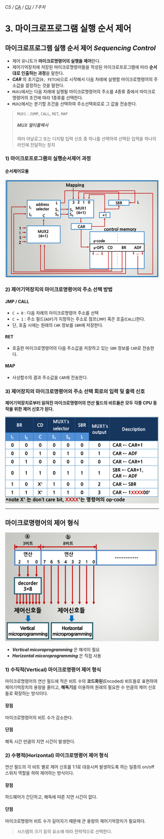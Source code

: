 ###### CS / [CA](../README.md) / [CU](./ControlUnit.md) / 7주차

# 3. 마이크로프로그램 실행 순서 제어

## 마이크로프로그램 실행 순서 제어 _Sequencing Control_

-   제어 유니트가 **마이크로명령어의 실행을 제어**한다.
-   제어기억장치에 저장된 마이크로명령어들을 작성된
    마이크로프로그램에 따라 **순서대로 인출하는 과정**을 말한다.
-   **_CAR_** 의 초기값(`0, FETCH`)으로 시작해서
    다음 차례에 실행할 마이크로명령어의 주소값을 결정하는 것을 말한다.
-   `MUX1`에서는 다음 차례에 실행될 마이크로명령어의 주소를
    4종류 중에서 마이크로명령어의 조건에 따라 1종류를 선택한다.
-   `MUX2`에서는 분기할 조건을 선택하여
    주소선택회로로 그 값을 전송한다.

> `MUX1` : `JUMP`, `CALL`, `RET`, `MAP`
>
> ##### **_MUX 멀티플렉서_**
>
> 여러 아날로그 또는 디지털 입력 신호 중 하나를 선택하여
> 선택된 입력을 하나의 라인에 전달하는 장치

### 1) 마이크로프로그램의 실행순서제어 과정

#### 순서제어모듈

<p align=center>
    <img src="MicroprogramMUX.png">
</p>

### 2) 제어기억장치의 마이크로명령어의 주소 선택 방법

#### JMP / CALL

-   `C = 0` : 다음 차례의 마이크로명령어 주소를 선택
-   `C = 1` : 주소 필드(`ADF`)가 지정하는 주소로 점프(`JMP`)
    혹은 호출(`CALL`)한다.
-   단, 호출 시에는 원래의 `CAR` 정보를 `SBR`에 저장한다.

#### RET

-   호출한 마이크로명령어의 다음 주소값을 저장하고 있는
    `SBR` 정보를 `CAR`로 전송한다.

#### MAP

-   사상함수의 결과 주소값을 `CAR`에 전송한다.

### 3) 제어장치의 마이크로명령어의 주소 선택 회로의 입력 및 출력 신호

**제어기억장치로부터 읽혀진 마이크로명령어의 연산 필드의 비트들은
모두 각종 CPU 동작을 위한 제어 신호가 된다.**

<p align=center>
    <img src="SequencingControlInOutSign.png">
</p>

---

## 마이크로명령어의 제어 형식

<p align=center>
    <img src="SequencingControlType.png">
</p>

-   **_Vertical micoroprogramming_** 은 해석이 필요
-   **_Horizontal micoroprogramming_** 은 직접 사용

### 1) 수직적(Vertical) 마이크로명령어 제어 형식

마이크로명령어의 연산 필드에 적은 비트 수의
**코드화된**(Encoded) 비트들로 표현하여 제어기억장치의 용량을 줄이고,
**해독기**를 이용하여 원래의 필요한 수 만큼의 제어 신호들로
확장하는 방식이다.

#### 장점

마이크로명령어의 비트 수가 감소한다.

#### 단점

해독 시간 만큼의 지연 시간이 발생한다.

### 2) 수평적(Horizontal) 마이크로명령어 제어 형식

연산 필드의 각 비트 별로 제어 신호를 1:1로 대응시켜 발생하도록 하는
일종의 on/off 스위치 역할을 하여 제어하는 방식이다.

#### 장점

하드웨어가 간단하고, 해독에 따른 지연 시간이 없다.

#### 단점

마이크로명령어 비트 수가 길어지기 때문에
큰 용량의 제어기억장치가 필요하다.

> 시스템의 크기 등의 요소에 따라 전략적으로 선택한다.
